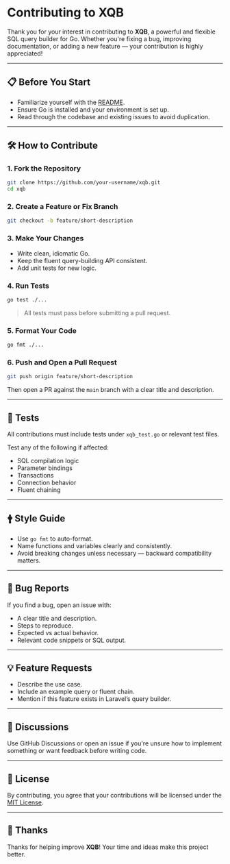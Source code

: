 # Contributing to XQB

Thank you for your interest in contributing to **XQB**, a powerful and flexible SQL query builder for Go. Whether you're fixing a bug, improving documentation, or adding a new feature — your contribution is highly appreciated!

---

## 📋 Before You Start

* Familiarize yourself with the [README](./README.md).
* Ensure Go is installed and your environment is set up.
* Read through the codebase and existing issues to avoid duplication.

---

## 🛠 How to Contribute

### 1. Fork the Repository

```bash
git clone https://github.com/your-username/xqb.git
cd xqb
```

### 2. Create a Feature or Fix Branch

```bash
git checkout -b feature/short-description
```

### 3. Make Your Changes

* Write clean, idiomatic Go.
* Keep the fluent query-building API consistent.
* Add unit tests for new logic.

### 4. Run Tests

```bash
go test ./...
```

> All tests must pass before submitting a pull request.

### 5. Format Your Code

```bash
go fmt ./...
```

### 6. Push and Open a Pull Request

```bash
git push origin feature/short-description
```

Then open a PR against the `main` branch with a clear title and description.

---

## 🔪 Tests

All contributions must include tests under `xqb_test.go` or relevant test files.

Test any of the following if affected:

* SQL compilation logic
* Parameter bindings
* Transactions
* Connection behavior
* Fluent chaining

---

## 🛉 Style Guide

* Use `go fmt` to auto-format.
* Name functions and variables clearly and consistently.
* Avoid breaking changes unless necessary — backward compatibility matters.

---

## 🐛 Bug Reports

If you find a bug, open an issue with:

* A clear title and description.
* Steps to reproduce.
* Expected vs actual behavior.
* Relevant code snippets or SQL output.

---

## 💡 Feature Requests

* Describe the use case.
* Include an example query or fluent chain.
* Mention if this feature exists in Laravel’s query builder.

---

## 💬 Discussions

Use GitHub Discussions or open an issue if you're unsure how to implement something or want feedback before writing code.

---

## 📄 License

By contributing, you agree that your contributions will be licensed under the [MIT License](./LICENSE).

---

## 🙏 Thanks

Thanks for helping improve **XQB**! Your time and ideas make this project better.
